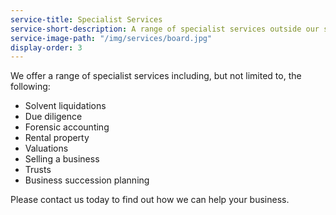 ```yaml
---
service-title: Specialist Services
service-short-description: A range of specialist services outside our standard offerings.
service-image-path: "/img/services/board.jpg"
display-order: 3
---
```

We offer a range of specialist services including, but not limited to, the following:

* Solvent liquidations
* Due diligence
* Forensic accounting
* Rental property
* Valuations
* Selling a business
* Trusts
* Business succession planning

Please contact us today to find out how we can help your business.
